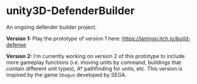 # unity3D-DefenderBuilder
An ongoing defender builder project. 

<b>Version 1:</b> Play the prototype of version 1 here: https://lamngo.itch.io/build-defense

<b>Version 2:</b> I'm currently working on version 2 of this prototype to include more gameplay functions (i.e. moving units by command, buildings that contain different unit types), A* pathfinding for units, etc. This version is inspired by the game `Shogun` developed by SEGA.



